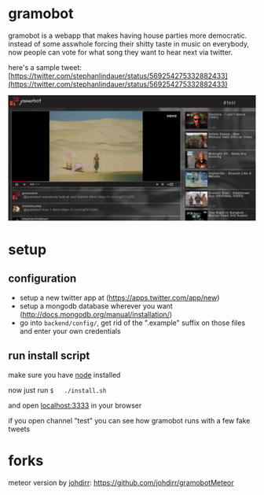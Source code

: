 gramobot
========

gramobot is a webapp that makes having house parties more democratic. instead of some asswhole forcing their shitty taste in music on everybody, now people can vote for what song they want to hear next via twitter.

here's a sample tweet:
[https://twitter.com/stephanlindauer/status/569254275332882433](https://twitter.com/stephanlindauer/status/569254275332882433)

![screenshot](https://github.com/stephanlindauer/gramobot/blob/master/app/assets/images/screenshots/gramobot_playing.png "screenshot")

# setup

## configuration

- setup a new twitter app at (https://apps.twitter.com/app/new)
- setup a mongodb database wherever you want (http://docs.mongodb.org/manual/installation/)
- go into `backend/config/`, get rid of the ".example" suffix on those files and enter your own credentials
    
## run install script
    
make sure you have [node](http://nodejs.org/) installed
    
now just run
`$   ./install.sh`

and open [localhost:3333](http://localhost:3333/) in your browser

if you open channel "test" you can see how gramobot runs with a few fake tweets

# forks

meteor version by [johdirr](https://github.com/johdirr): https://github.com/johdirr/gramobotMeteor
